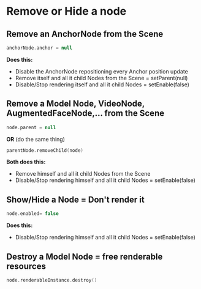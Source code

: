 # Remove or Hide a node

## Remove an AnchorNode from the Scene
```kotlin
anchorNode.anchor = null
```
**Does this:**
- Disable the AnchorNode repositioning every Anchor position update
- Remove itself and all it child Nodes from the Scene = setParent(null)
- Disable/Stop rendering itself and all it child Nodes = setEnable(false)

## Remove a Model Node, VideoNode, AugmentedFaceNode,... from the Scene
```kotlin
node.parent = null
```
**OR** (do the same thing)
```kotlin
parentNode.removeChild(node)
```
**Both does this:**
- Remove himself and all it child Nodes from the Scene
- Disable/Stop rendering himself and all it child Nodes = setEnable(false)

## Show/Hide a Node = Don't render it
```kotlin
node.enabled= false
```
**Does this:**
- Disable/Stop rendering himself and all it child Nodes = setEnable(false)

## Destroy a Model Node = free renderable resources
```kotlin
node.renderableInstance.destroy()
```